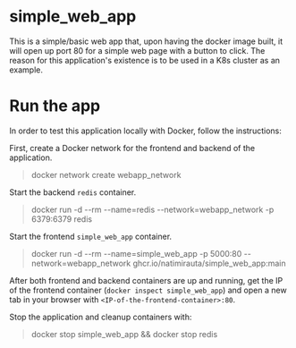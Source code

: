 # simple_web_app
This is a simple/basic web app that, upon having the docker image built, it will open up port 80 for a simple web page with a button to click.
The reason for this application's existence is to be used in a K8s cluster as an example.

# Run the app
In order to test this application locally with Docker, follow the instructions:

First, create a Docker network for the frontend and backend of the application.

>docker network create webapp_network

Start the backend `redis` container.

>docker run -d --rm --name=redis --network=webapp_network -p 6379:6379 redis

Start the frontend `simple_web_app` container.

>docker run -d --rm --name=simple_web_app -p 5000:80 --network=webapp_network ghcr.io/natimirauta/simple_web_app:main

After both frontend and backend containers are up and running, get the IP of the frontend container (`docker inspect simple_web_app`) and open a new tab in your browser with `<IP-of-the-frontend-container>:80`.

Stop the application and cleanup containers with:
>docker stop simple_web_app && docker stop redis
